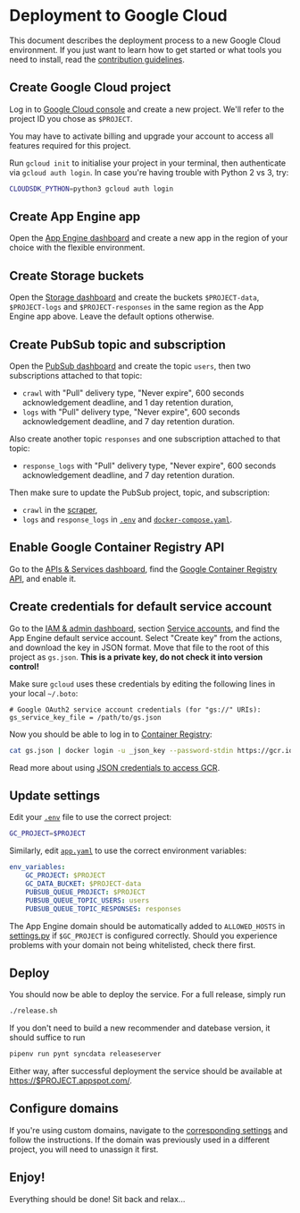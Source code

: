 # Deployment to Google Cloud

This document describes the deployment process to a new Google Cloud environment.
If you just want to learn how to get started or what tools you need to install,
read the [contribution guidelines](CONTRIBUTING.md).

## Create Google Cloud project

Log in to [Google Cloud console](https://console.cloud.google.com) and create a
new project. We'll refer to the project ID you chose as `$PROJECT`.

You may have to activate billing and upgrade your account to access all features
required for this project.

Run `gcloud init` to initialise your project in your terminal, then authenticate
via `gcloud auth login`. In case you're having trouble with Python 2 vs 3, try:

```bash
CLOUDSDK_PYTHON=python3 gcloud auth login
```

## Create App Engine app

Open the [App Engine dashboard](https://console.cloud.google.com/appengine) and
create a new app in the region of your choice with the flexible environment.

## Create Storage buckets

Open the [Storage dashboard](https://console.cloud.google.com/storage) and
create the buckets `$PROJECT-data`, `$PROJECT-logs` and `$PROJECT-responses` in
the same region as the App Engine app above. Leave the default options
otherwise.

## Create PubSub topic and subscription

Open the [PubSub dashboard](https://console.cloud.google.com/cloudpubsub) and
create the topic `users`, then two subscriptions attached to that topic:

* `crawl` with "Pull" delivery type, "Never expire", 600 seconds acknowledgement
  deadline, and 1 day retention duration,
* `logs` with "Pull" delivery type, "Never expire", 600 seconds acknowledgement
  deadline, and 7 day retention duration.

Also create another topic `responses` and one subscription attached to that topic:

* `response_logs` with "Pull" delivery type, "Never expire", 600 seconds
  acknowledgement deadline, and 7 day retention duration.

Then make sure to update the PubSub project, topic, and subscription:

* `crawl` in the [scraper](https://gitlab.com/recommend.games/board-game-scraper/blob/master/.env.example),
* `logs` and `response_logs` in [`.env`](.env.example) and
  [`docker-compose.yaml`](docker-compose.yaml).

## Enable Google Container Registry API

Go to the [APIs & Services dashboard](https://console.cloud.google.com/apis/dashboard),
find the [Google Container Registry API](https://console.cloud.google.com/apis/library/containerregistry.googleapis.com),
and enable it.

## Create credentials for default service account

Go to the [IAM & admin dashboard](https://console.cloud.google.com/iam-admin),
section [Service accounts](https://console.cloud.google.com/iam-admin/serviceaccounts),
and find the App Engine default service account. Select "Create key" from the
actions, and download the key in JSON format. Move that file to the root of this
project as `gs.json`. **This is a private key, do not check it into version
control!**

Make sure `gcloud` uses these credentials by editing the following lines in
your local `~/.boto`:

```
# Google OAuth2 service account credentials (for "gs://" URIs):
gs_service_key_file = /path/to/gs.json
```

Now you should be able to log in to [Container Registry](https://console.cloud.google.com/gcr):

```bash
cat gs.json | docker login -u _json_key --password-stdin https://gcr.io
```

Read more about using [JSON credentials to access GCR](https://cloud.google.com/container-registry/docs/advanced-authentication#json_key_file).

## Update settings

Edit your [`.env`](.env.example) file to use the correct project:

```bash
GC_PROJECT=$PROJECT
```

Similarly, edit [`app.yaml`](app.yaml) to use the correct environment variables:

```yaml
env_variables:
    GC_PROJECT: $PROJECT
    GC_DATA_BUCKET: $PROJECT-data
    PUBSUB_QUEUE_PROJECT: $PROJECT
    PUBSUB_QUEUE_TOPIC_USERS: users
    PUBSUB_QUEUE_TOPIC_RESPONSES: responses
```

The App Engine domain should be automatically added to `ALLOWED_HOSTS` in
[settings.py](rg/settings.py) if `$GC_PROJECT` is configured correctly.
Should you experience problems with your domain not being whitelisted, check
there first.

## Deploy

You should now be able to deploy the service. For a full release, simply run

```bash
./release.sh
```

If you don't need to build a new recommender and datebase version, it should
suffice to run

```bash
pipenv run pynt syncdata releaseserver
```

Either way, after successful deployment the service should be available at
[https://$PROJECT.appspot.com/](https://this-could-be-your-project.appspot.com/).

## Configure domains

If you're using custom domains, navigate to the
[corresponding settings](https://console.cloud.google.com/appengine/settings/domains)
and follow the instructions. If the domain was previously used in a different
project, you will need to unassign it first.

## Enjoy!

Everything should be done! Sit back and relax...
